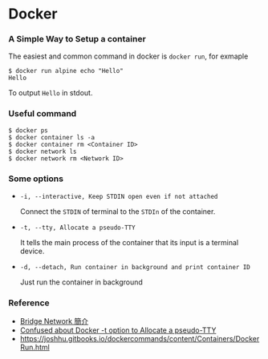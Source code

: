 # Docker

### A Simple Way to Setup a container

The easiest and common command in docker is `docker run`, for exmaple

```shell
$ docker run alpine echo "Hello"
Hello
```

 To output `Hello` in stdout.



### Useful command

```
$ docker ps
$ docker container ls -a
$ docker container rm <Container ID>
$ docker network ls
$ docker network rm <Network ID>
```





### Some options

- `-i, --interactive, Keep STDIN open even if not attached`

	Connect the `STDIN` of terminal to the `STDIn` of the container.

- `-t, --tty, Allocate a pseudo-TTY`

	It tells the main process of the container that its input is a terminal device.

- `-d, --detach, Run container in background and print container ID`

	Just run the container in background

	





### Reference

- [Bridge Network 簡介](https://godleon.github.io/blog/Docker/docker-network-bridge/)
- [Confused about Docker -t option to Allocate a pseudo-TTY](https://stackoverflow.com/questions/30137135/confused-about-docker-t-option-to-allocate-a-pseudo-tty)
- https://joshhu.gitbooks.io/dockercommands/content/Containers/DockerRun.html


